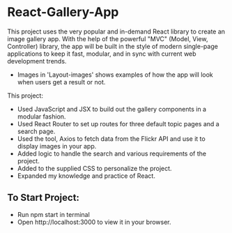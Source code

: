 # React-Gallery-App

This project uses the very popular and in-demand React library to create an image gallery app. With the help of the powerful "MVC" (Model, View, Controller) library, the app will be built in the style of modern single-page applications to keep it fast, modular, and in sync with current web development trends.
* Images in 'Layout-images' shows examples of how the app will look when users get a result or not. 

This project:

* Used JavaScript and JSX to build out the gallery components in a modular fashion.
* Used React Router to set up routes for three default topic pages and a search page.
* Used the tool, Axios to fetch data from the Flickr API and use it to display images in your app.
* Added logic to handle the search and various requirements of the project.
* Added to the supplied CSS to personalize the project.
* Expanded my knowledge and practice of React.

## To Start Project:
* Run npm start in terminal 
* Open http://localhost:3000 to view it in your browser.